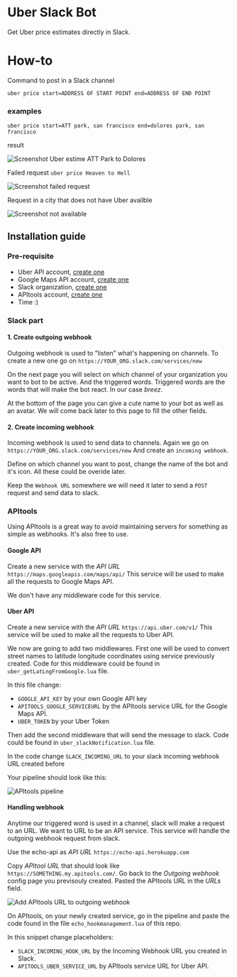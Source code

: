 # Uber Slack Bot

Get Uber price estimates directly in Slack.

# How-to
Command to post in a Slack channel

`uber price start=ADDRESS OF START POINT end=ADDRESS OF END POINT`

### examples
`uber price start=ATT park, san francisco end=dolores park, san francisco`

result

![Screenshot Uber estime ATT Park to Dolores](https://i.imgur.com/IHEPK8J.png)

Failed request `uber price Heaven to Hell`

![Screenshot failed request](https://i.imgur.com/SRYaBRW.png)

Request in a city that does not have Uber availble

![Screenshot not available](https://i.imgur.com/8lxkiia.png)

## Installation guide

### Pre-requisite
  - Uber API account, [create one](https://developer.uber.com/)
  - Google Maps API account, [create one](https://console.developers.google.com/)
  - Slack organization, [create one](https://slack.com/)
  - APItools account, [create one](https://apitools.com)
  - Time :)

  
### Slack part
#### 1. Create outgoing webhook
Outgoing webhook is used to "listen" what's happening on channels.
To create a new one go on `https://YOUR_ORG.slack.com/services/new`

On the next page you will select on which channel of your organization you want to bot to be active. And the triggered words. Triggered words are the words that will make the bot react. In our case *breez*.

At the bottom of the page you can give a cute name to your bot as well as an avatar.
We will come back later to this page to fill the other fields.

#### 2. Create incoming webhook
Incoming webhook is used to send data to channels.
Again we go on `https://YOUR_ORG.slack.com/services/new`
And create an `incoming webhook`.

Define on which channel you want to post, change the name of the bot and it's icon. All these could be overide later.

Keep the `Webhook URL` somewhere we will need it later to send a `POST` request and send data to slack.

### APItools
Using APItools is a great way to avoid maintaining servers for something as simple as webhooks. It's also free to use.

#### Google API
Create a new service with the *API URL* `https://maps.googleapis.com/maps/api/`
This service will be used to make all the requests to Google Maps API.

We don't have any middleware code for this service.

#### Uber API
Create a new service with the *API URL* `https://api.uber.com/v1/`
This service will be used to make all the requests to Uber API.

We now are going to add two middlewares. First one will be used to convert street names to latitude longitude coordinates using service previously created.
Code for this middleware could be found in `uber_getLatLngFromGoogle.lua` file.

In this file change:

- `GOOGLE_API_KEY` by your own Google API key
- `APITOOLS_GOOGLE_SERVICEURL` by the APItools service URL for the Google Maps API.
- `UBER_TOKEN` by your Uber Token

Then add the second middleware that will send the message to slack. Code could be found in `uber_slackNotification.lua` file.

In the code change `SLACK_INCOMING_URL` to your slack incoming webhook URL created before

Your pipeline should look like this:

![APItools pipeline](https://i.imgur.com/IY8uiZK.png)

#### Handling webhook
Anytime our triggered word is used in a channel, slack will make a request to an URL. We want to URL to be an API service. This service will handle the outgoing webhook request from slack.

Use the echo-api as *API URL* `https://echo-api.herokuapp.com`

Copy *APItool URL* that should look like `https://SOMETHING.my.apitools.com/`.
Go back to the *Outgoing webhook* config page you previsouly created. Pasted the APItools URL in the *URLs* field.

![Add APItools URL to outgoing webhook](https://i.imgur.com/QCL5rHP.png)

On APItools, on your newly created service, go in the pipeline and paste the code found in the file `echo_hookmanagement.lua` of this repo.

In this snippet change placeholders:

- `SLACK_INCOMING_HOOK_URL` by the Incoming Webhook URL you created in Slack.
- `APITOOLS_UBER_SERVICE_URL` by APItools service URL for Uber API.
